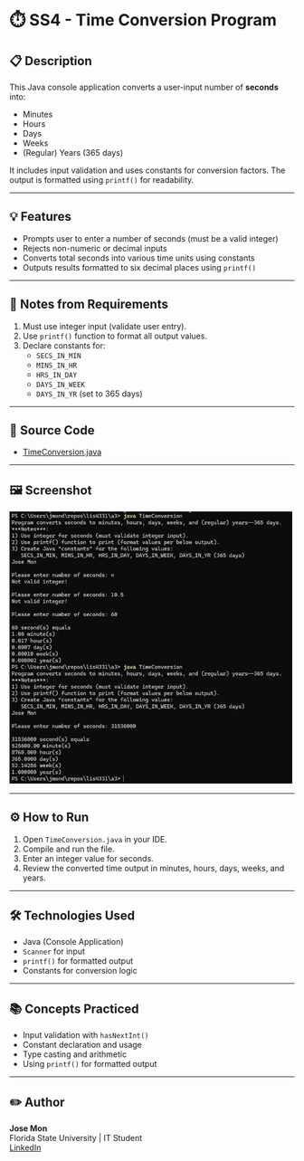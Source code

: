 # ⏱️ SS4 - Time Conversion Program

## 📋 Description
This Java console application converts a user-input number of **seconds** into:
- Minutes
- Hours
- Days
- Weeks
- (Regular) Years (365 days)

It includes input validation and uses constants for conversion factors. The output is formatted using `printf()` for readability.

---

## 💡 Features
- Prompts user to enter a number of seconds (must be a valid integer)
- Rejects non-numeric or decimal inputs
- Converts total seconds into various time units using constants
- Outputs results formatted to six decimal places using `printf()`

---

## 🔧 Notes from Requirements
1. Must use integer input (validate user entry).
2. Use `printf()` function to format all output values.
3. Declare constants for:
   - `SECS_IN_MIN`
   - `MINS_IN_HR`
   - `HRS_IN_DAY`
   - `DAYS_IN_WEEK`
   - `DAYS_IN_YR` (set to 365 days)

---

## 📂 Source Code
- [TimeConversion.java](./TimeConversion.java)

---

## 🖼️ Screenshot

<img src="img/ss4.png" alt="Time Conversion Program Screenshot" width="500"/>


---

## ⚙️ How to Run
1. Open `TimeConversion.java` in your IDE.
2. Compile and run the file.
3. Enter an integer value for seconds.
4. Review the converted time output in minutes, hours, days, weeks, and years.

---

## 🛠️ Technologies Used
- Java (Console Application)
- `Scanner` for input
- `printf()` for formatted output
- Constants for conversion logic

---

## 📚 Concepts Practiced
- Input validation with `hasNextInt()`
- Constant declaration and usage
- Type casting and arithmetic
- Using `printf()` for formatted output

---

## ✏️ Author
**Jose Mon**  
Florida State University | IT Student  
[LinkedIn](https://www.linkedin.com/in/jose-mon-675a67311/)
